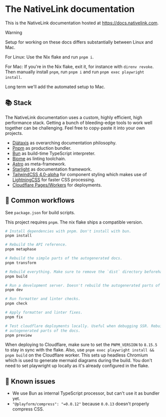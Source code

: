 # The NativeLink documentation

This is the NativeLink documentation hosted at <https://docs.nativelink.com>.

> [!WARNING]
> Setup for working on these docs differs substantially between Linux and Mac.
>
> For Linux: Use the Nix flake and run `pnpm i`.
>
> For Mac: If you're in the Nix flake, exit it, for instance with `direnv
> revoke`. Then manually install `pnpm`, run `pnpm i` and run `pnpm exec
> playwright install`.
>
> Long term we'll add the automated setup to Mac.

## 📚 Stack

The NativeLink documentation uses a custom, highly efficient, high performance
stack. Getting a bunch of bleeding-edge tools to work well together can be
challenging. Feel free to copy-paste it into your own projects.

- [Diátaxis](https://diataxis.fr/) as overarching documentation philosophy.
- [Pnpm](https://github.com/pnpm/pnpm) as production bundler.
- [Bun](https://github.com/oven-sh/bun) as build-time TypeScript interpreter.
- [Biome](https://biomejs.dev/) as linting toolchain.
- [Astro](https://astro.build/) as meta-framework.
- [Starlight](https://starlight.astro.build/de/) as documentation framework.
- [TailwindCSS 4.0-alpha](https://tailwindcss.com/blog/tailwindcss-v4-alpha) for
  component styling which makes use of [LightningCSS](https://lightningcss.dev/)
  for faster CSS processing.
- [Cloudflare Pages/Workers](https://pages.cloudflare.com/) for deployments.

## 🚀 Common workflows

See `package.json` for build scripts.

This project requires `pnpm`. The nix flake ships a compatible version.

```bash
# Install dependencies with pnpm. Don't install with bun.
pnpm install

# Rebuild the API reference.
pnpm metaphase

# Rebuild the simple parts of the autogenerated docs.
pnpm transform

# Rebuild everything. Make sure to remove the `dist` directory beforehand.
pnpm build

# Run a development server. Doesn't rebuild the autogenerated parts of the docs.
pnpm dev

# Run formatter and linter checks.
pnpm check

# Apply formatter and linter fixes.
pnpm fix

# Test cloudflare deployments locally. Useful when debugging SSR. Rebuilds the
# autogenerated parts of the docs.
pnpm preview
```

When deploying to Cloudflare, make sure to set the `PNPM_VERSION` to `8.15.5` to
stay in sync with the flake. Also, use `pnpm exec playwright install && pnpm
build` on the Cloudflare worker. This sets up headless Chromium which is used to
generate mermaid diagrams during the build. You don't need to set playwright up
locally as it's already configured in the flake.

## 🐛 Known issues

- We use Bun as internal TypeScript processor, but can't use it as bundler yet.
- `"@playform/compress": "=0.0.12"` because `0.0.13` doesn't properly compress
  CSS.
